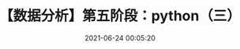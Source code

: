 ---
title: 【数据分析】第五阶段：python（三）
date: 2021-06-24 00:05:20
tags:
- 数据分析
- python
categories:
- 学习笔记
description: 本模块基于Numpy实现科学计算，通过Numpy生成ndarray、索引和切片，对数组进行面向数组编程。
---